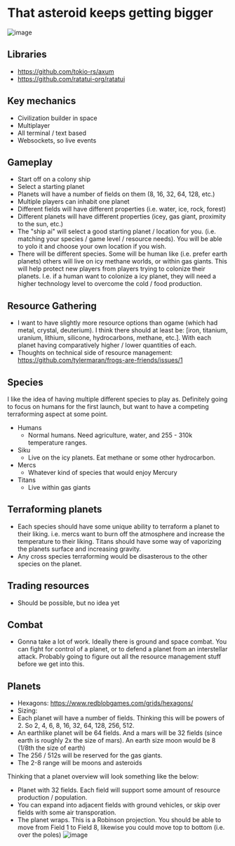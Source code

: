 # That asteroid keeps getting bigger

![image](https://github.com/tylermaran/frogs-are-friends/assets/30934424/0768f7e0-fa12-445a-8024-1121ae63c513)


## Libraries

- https://github.com/tokio-rs/axum
- https://github.com/ratatui-org/ratatui

## Key mechanics

- Civilization builder in space
- Multiplayer
- All terminal / text based
- Websockets, so live events

## Gameplay

- Start off on a colony ship
- Select a starting planet
- Planets will have a number of fields on them (8, 16, 32, 64, 128, etc.)
- Multiple players can inhabit one planet
- Different fields will have different properties (i.e. water, ice, rock, forest)
- Different planets will have different properties (icey, gas giant, proximity to the sun, etc.)
- The "ship ai" will select a good starting planet / location for you. (i.e. matching your species / game level / resource needs). You will be able to yolo it and choose your own location if you wish.
- There will be different species. Some will be human like (i.e. prefer earth planets) others will live on icy methane worlds, or within gas giants. This will help protect new players from players trying to colonize their planets. I.e. if a human want to colonize a icy planet, they will need a higher technology level to overcome the cold / food production.

## Resource Gathering

- I want to have slightly more resource options than ogame (which had metal, crystal, deuterium). I think there should at least be: [iron, titanium, uranium, lithium, silicone, hydrocarbons, methane, etc.]. With each planet having comparatively higher / lower quantities of each.
- Thoughts on technical side of resource management: https://github.com/tylermaran/frogs-are-friends/issues/1

## Species

I like the idea of having multiple different species to play as. Definitely going to focus on humans for the first launch, but want to have a competing terraforming aspect at some point. 

- Humans
  - Normal humans. Need agriculture, water, and 255 - 310k temperature ranges.
- Siku
  - Live on the icy planets. Eat methane or some other hydrocarbon.
- Mercs
  - Whatever kind of species that would enjoy Mercury
- Titans
  - Live within gas giants

## Terraforming planets

- Each species should have some unique ability to terraform a planet to their liking. i.e. mercs want to burn off the atmosphere and increase the temperature to their liking. Titans should have some way of vaporizing the planets surface and increasing gravity.
- Any cross species terraforming would be disasterous to the other species on the planet.

## Trading resources

- Should be possible, but no idea yet

## Combat

- Gonna take a lot of work. Ideally there is ground and space combat. You can fight for control of a planet, or to defend a planet from an interstellar attack. Probably going to figure out all the resource management stuff before we get into this.

## Planets

- Hexagons: https://www.redblobgames.com/grids/hexagons/
- Sizing:
- Each planet will have a number of fields. Thinking this will be powers of 2. So 2, 4, 6, 8, 16, 32, 64, 128, 256, 512.
- An earthlike planet will be 64 fields. And a mars will be 32 fields (since earth is roughly 2x the size of mars). An earth size moon would be 8 (1/8th the size of earth)
- The 256 / 512s will be reserved for the gas giants.
- The 2-8 range will be moons and asteroids

Thinking that a planet overview will look something like the below: 
- Planet with 32 fields. Each field will support some amount of resource production / population.
- You can expand into adjacent fields with ground vehicles, or skip over fields with some air transporation.
- The planet wraps. This is a Robinson projection. You should be able to move from Field 1 to Field 8, likewise you could  move top to bottom (i.e. over the poles)
![image](https://github.com/tylermaran/frogs-are-friends/assets/30934424/71823004-ae1e-4285-9f07-5fe06f47dc33)
